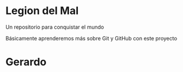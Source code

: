 # Legion del Mal
Un repositorio para conquistar el mundo

Básicamente aprenderemos más sobre Git y GitHub con este proyecto


# Gerardo